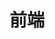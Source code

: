 ---
pageComponent: 
  name: Catalogue
  data: 
    key: 前端
    imgUrl: /img/category/network.png
    description: HTML、CSS、JavaScript、TypeScript ...
title: 前端
permalink: /front/
---